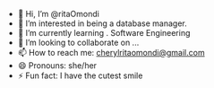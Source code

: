 - 👋 Hi, I’m @ritaOmondi
- 👀 I’m interested in being a database manager.
- 🌱 I’m currently learning . Software Engineering
- 💞️ I’m looking to collaborate on ...
- 📫 How to reach me: cherylritaomondi@gmail.com
- 😄 Pronouns: she/her
- ⚡ Fun fact: I have the cutest smile

<!---
ritaOmondi/ritaOmondi is a ✨ special ✨ repository because its `README.md` (this file) appears on your GitHub profile.
You can click the Preview link to take a look at your changes.
--->
